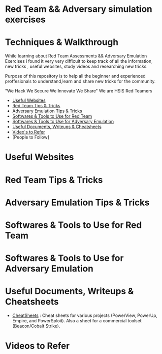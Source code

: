 # Red Team && Adversary simulation exercises
# Techniques & Walkthrough

While learning about Red Team Assessments && Adversary Emulation Exercises i found it very very difficult to keep track of all the information, new tricks , useful websites, study videos and researching new tricks.

Purpose of this repository is to help all the beginner and experienced proffesionals to understand,learn and share new tricks for the community.

"We Hack We Secure We Innovate We Share" We are HSIS Red Teamers

- [Useful Websites](https://github.com/HSIS007/Red-Team-And-Adversary-Tactics/blob/master/README.md#useful-websites)
- [Red Team Tips & Tricks](https://github.com/HSIS007/Red-Team-And-Adversary-Tactics/blob/master/README.md#red-team-tips--tricks)
- [Adversary Emulation Tips & Tricks](https://github.com/HSIS007/Red-Team-And-Adversary-Tactics/blob/master/README.md#adversary-emulation-tips--tricks)
- [Softwares & Tools to Use for Red Team](https://github.com/HSIS007/Red-Team-And-Adversary-Tactics/blob/master/README.md#softwares--tools-to-use-for-red-team)
- [Softwares & Tools to Use for Adversary Emulation](https://github.com/HSIS007/Red-Team-And-Adversary-Tactics/blob/master/README.md#softwares--tools-to-use-for-adversary-emulation)
- [Useful Documents, Writeups & Cheatsheets](https://github.com/HSIS007/Red-Team-And-Adversary-Tactics#useful-documents-writeups--cheatsheets)
- [Video's to Refer](https://github.com/HSIS007/Red-Team-And-Adversary-Tactics/blob/master/README.md#videos-to-refer)
- [People to Follow]

# Useful Websites

# Red Team Tips & Tricks

# Adversary Emulation Tips & Tricks

# Softwares & Tools to Use for Red Team

# Softwares & Tools to Use for Adversary Emulation

# Useful Documents, Writeups & Cheatsheets

- [CheatSheets](https://github.com/HarmJ0y/CheatSheets) : Cheat sheets for various projects (PowerView, PowerUp, Empire, and PowerSploit). Also a sheet for a commercial toolset (Beacon/Cobalt Strike).

# Videos to Refer
